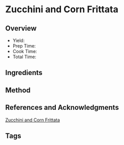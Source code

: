 # Zucchini and Corn Frittata

## Overview

- Yield:
- Prep Time:
- Cook Time:
- Total Time:

## Ingredients


## Method



## References and Acknowledgments

[Zucchini and Corn Frittata](https://tasty.co/recipe/zucchini-and-corn-frittata)

## Tags


